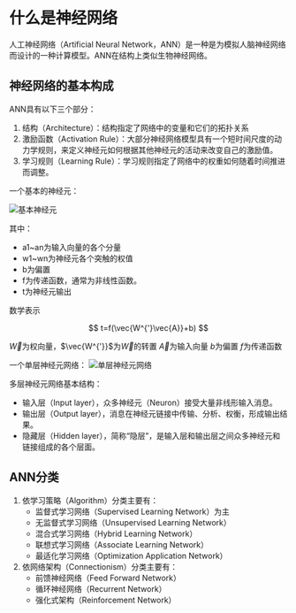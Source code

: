 # 什么是神经网络

人工神经网络（Artificial Neural Network，ANN）是一种是为模拟人脑神经网络而设计的一种计算模型。ANN在结构上类似生物神经网络。

## 神经网络的基本构成

ANN具有以下三个部分：
1. 结构（Architecture）：结构指定了网络中的变量和它们的拓扑关系
2. 激励函数（Activation Rule）：大部分神经网络模型具有一个短时间尺度的动力学规则，来定义神经元如何根据其他神经元的活动来改变自己的激励值。
3. 学习规则（Learning Rule）：学习规则指定了网络中的权重如何随着时间推进而调整。

一个基本的神经元：

![基本神经元](/img/Ncel.png)

其中：
* a1~an为输入向量的各个分量
* w1~wn为神经元各个突触的权值
* b为偏置
* f为传递函数，通常为非线性函数。
* t为神经元输出

数学表示

$$ t=f(\vec{W^{'}\vec{A}}+b) $$

$\vec{W}$为权向量，$\vec{W^{'}}$为$\vec{W}$的转置
$\vec{A}$为输入向量
$b$为偏置
$f$为传递函数

一个单层神经元网络：
![单层神经元网络](/img/SingleLayerNeuralNetwork.png)

多层神经元网络基本结构：
* 输入层（Input layer），众多神经元（Neuron）接受大量非线形输入消息。
* 输出层（Output layer），消息在神经元链接中传输、分析、权衡，形成输出结果。
* 隐藏层（Hidden layer），简称“隐层”，是输入层和输出层之间众多神经元和链接组成的各个层面。

## ANN分类

1. 依学习策略（Algorithm）分类主要有：
    * 监督式学习网络（Supervised Learning Network）为主
    * 无监督式学习网络（Unsupervised Learning Network）
    * 混合式学习网络（Hybrid Learning Network）
    * 联想式学习网络（Associate Learning Network）
    * 最适化学习网络（Optimization Application Network）
2. 依网络架构（Connectionism）分类主要有：
    * 前馈神经网络（Feed Forward Network）
    * 循环神经网络（Recurrent Network）
    * 强化式架构（Reinforcement Network）

